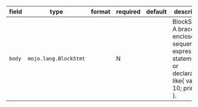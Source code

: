 | field | type | format | required | default | description |
|---|---|---|---|---|---|
| `body` | `mojo.lang.BlockStmt` |  | N |  | BlockStmt - A brace enclosed sequence of expressions, statements, or declarations, like{ var x = 10; print(x) }. |
